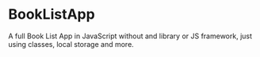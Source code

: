 # BookListApp
A full Book List App in JavaScript without and library or JS framework, just using classes, local storage and more.
